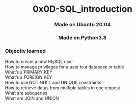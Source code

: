 <h1 align="center">0x0D-SQL_introduction</h1>

<h3 align="center">Made on Ubuntu 20.04</h3>
<h3 align="center">Made on Python3.8</h3>

<h3>Objectiv learned</h3>

<p>
How to create a new MySQL user</br>
How to manage privileges for a user to a database or table</br>
What’s a PRIMARY KEY</br>
What’s a FOREIGN KEY</br>
How to use NOT NULL and UNIQUE constraints</br>
How to retrieve datas from multiple tables in one request</br>
What are subqueries</br>
What are JOIN and UNION
</p>